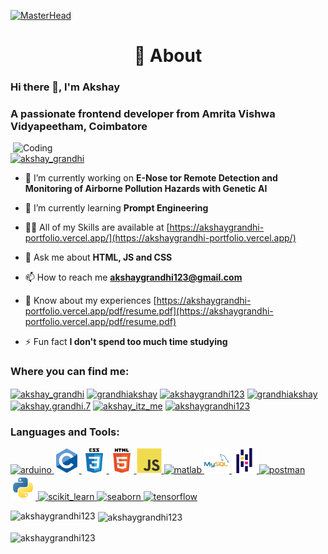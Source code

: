 [![MasterHead](https://www.digitalsolutionservices.com/img/services/web%20development.gif)](https://akshaygrandhi-portfolio.vercel.app/)
<h1 align="center">🚀 About </h1>
<h3 align="left">Hi there 👋, I'm Akshay</h3>
<h3 align="left">A passionate frontend developer from Amrita Vishwa Vidyapeetham, Coimbatore</h3>
<img align="right" alt="Coding" width="500" src="https://user-images.githubusercontent.com/74038190/219923823-bf1ce878-c6b8-4faa-be07-93e6b1006521.gif">


<p align="left"> <a href="https://twitter.com/akshay_grandhi" target="blank"><img src="https://img.shields.io/twitter/follow/akshay_grandhi?logo=twitter&style=for-the-badge" alt="akshay_grandhi" /></a> </p>

- 🔭 I’m currently working on **E-Nose tor Remote Detection and Monitoring of Airborne Pollution Hazards with Genetic AI**

- 🌱 I’m currently learning **Prompt Engineering**

- 👨‍💻 All of my Skills are available at [https://akshaygrandhi-portfolio.vercel.app/](https://akshaygrandhi-portfolio.vercel.app/)

- 💬 Ask me about **HTML, JS and CSS**

- 📫 How to reach me **akshaygrandhi123@gmail.com**

- 📄 Know about my experiences [https://akshaygrandhi-portfolio.vercel.app/pdf/resume.pdf](https://akshaygrandhi-portfolio.vercel.app/pdf/resume.pdf)

- ⚡ Fun fact **I don't spend too much time studying**

<h3 align="left">Where you can find me:</h3>
<p align="left">
<a href="https://twitter.com/akshay_grandhi" target="blank"><img align="center" src="https://raw.githubusercontent.com/rahuldkjain/github-profile-readme-generator/master/src/images/icons/Social/twitter.svg" alt="akshay_grandhi" height="30" width="40" /></a>
<a href="https://linkedin.com/in/grandhiakshay" target="blank"><img align="center" src="https://raw.githubusercontent.com/rahuldkjain/github-profile-readme-generator/master/src/images/icons/Social/linked-in-alt.svg" alt="grandhiakshay" height="30" width="40" /></a>
<a href="https://codesandbox.com/akshaygrandhi123" target="blank"><img align="center" src="https://raw.githubusercontent.com/rahuldkjain/github-profile-readme-generator/master/src/images/icons/Social/codesandbox.svg" alt="akshaygrandhi123" height="30" width="40" /></a>
<a href="https://kaggle.com/grandhiakshay" target="blank"><img align="center" src="https://raw.githubusercontent.com/rahuldkjain/github-profile-readme-generator/master/src/images/icons/Social/kaggle.svg" alt="grandhiakshay" height="30" width="40" /></a>
<a href="https://fb.com/akshay.grandhi.7" target="blank"><img align="center" src="https://raw.githubusercontent.com/rahuldkjain/github-profile-readme-generator/master/src/images/icons/Social/facebook.svg" alt="akshay.grandhi.7" height="30" width="40" /></a>
<a href="https://instagram.com/akshay_itz_me" target="blank"><img align="center" src="https://raw.githubusercontent.com/rahuldkjain/github-profile-readme-generator/master/src/images/icons/Social/instagram.svg" alt="akshay_itz_me" height="30" width="40" /></a>
<a href="https://www.hackerrank.com/akshaygrandhi123" target="blank"><img align="center" src="https://raw.githubusercontent.com/rahuldkjain/github-profile-readme-generator/master/src/images/icons/Social/hackerrank.svg" alt="akshaygrandhi123" height="30" width="40" /></a>
</p>

<h3 align="left">Languages and Tools:</h3>
<p align="left"> <a href="https://www.arduino.cc/" target="_blank" rel="noreferrer"> <img src="https://cdn.worldvectorlogo.com/logos/arduino-1.svg" alt="arduino" width="40" height="40"/> </a> <a href="https://www.cprogramming.com/" target="_blank" rel="noreferrer"> <img src="https://raw.githubusercontent.com/devicons/devicon/master/icons/c/c-original.svg" alt="c" width="40" height="40"/> </a> <a href="https://www.w3schools.com/css/" target="_blank" rel="noreferrer"> <img src="https://raw.githubusercontent.com/devicons/devicon/master/icons/css3/css3-original-wordmark.svg" alt="css3" width="40" height="40"/> </a> <a href="https://www.w3.org/html/" target="_blank" rel="noreferrer"> <img src="https://raw.githubusercontent.com/devicons/devicon/master/icons/html5/html5-original-wordmark.svg" alt="html5" width="40" height="40"/> </a> <a href="https://developer.mozilla.org/en-US/docs/Web/JavaScript" target="_blank" rel="noreferrer"> <img src="https://raw.githubusercontent.com/devicons/devicon/master/icons/javascript/javascript-original.svg" alt="javascript" width="40" height="40"/> </a> <a href="https://www.mathworks.com/" target="_blank" rel="noreferrer"> <img src="https://upload.wikimedia.org/wikipedia/commons/2/21/Matlab_Logo.png" alt="matlab" width="40" height="40"/> </a> <a href="https://www.mysql.com/" target="_blank" rel="noreferrer"> <img src="https://raw.githubusercontent.com/devicons/devicon/master/icons/mysql/mysql-original-wordmark.svg" alt="mysql" width="40" height="40"/> </a> <a href="https://pandas.pydata.org/" target="_blank" rel="noreferrer"> <img src="https://raw.githubusercontent.com/devicons/devicon/2ae2a900d2f041da66e950e4d48052658d850630/icons/pandas/pandas-original.svg" alt="pandas" width="40" height="40"/> </a> <a href="https://postman.com" target="_blank" rel="noreferrer"> <img src="https://www.vectorlogo.zone/logos/getpostman/getpostman-icon.svg" alt="postman" width="40" height="40"/> </a> <a href="https://www.python.org" target="_blank" rel="noreferrer"> <img src="https://raw.githubusercontent.com/devicons/devicon/master/icons/python/python-original.svg" alt="python" width="40" height="40"/> </a> <a href="https://scikit-learn.org/" target="_blank" rel="noreferrer"> <img src="https://upload.wikimedia.org/wikipedia/commons/0/05/Scikit_learn_logo_small.svg" alt="scikit_learn" width="40" height="40"/> </a> <a href="https://seaborn.pydata.org/" target="_blank" rel="noreferrer"> <img src="https://seaborn.pydata.org/_images/logo-mark-lightbg.svg" alt="seaborn" width="40" height="40"/> </a> <a href="https://www.tensorflow.org" target="_blank" rel="noreferrer"> <img src="https://www.vectorlogo.zone/logos/tensorflow/tensorflow-icon.svg" alt="tensorflow" width="40" height="40"/> </a> </p>

<p><img align="left" src="https://github-readme-stats.vercel.app/api/top-langs?username=akshaygrandhi123&show_icons=true&locale=en&layout=compact" alt="akshaygrandhi123" /></p>

<p>&nbsp;<img align="center" src="https://github-readme-stats.vercel.app/api?username=akshaygrandhi123&show_icons=true&locale=en" alt="akshaygrandhi123" /></p>

<p><img align="center" src="https://github-readme-streak-stats.herokuapp.com/?user=akshaygrandhi123&" alt="akshaygrandhi123" /></p>
